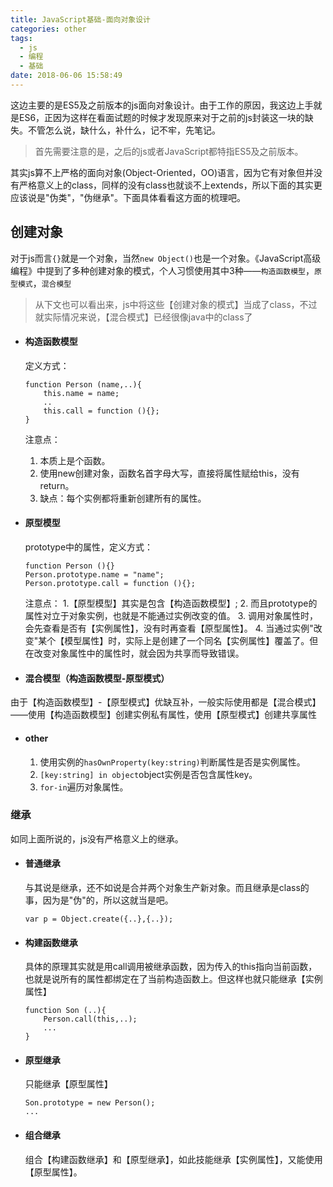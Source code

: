 ```yaml
---
title: JavaScript基础-面向对象设计
categories: other
tags:
  - js
  - 编程
  - 基础
date: 2018-06-06 15:58:49
---
```

这边主要的是ES5及之前版本的js面向对象设计。由于工作的原因，我这边上手就是ES6，正因为这样在看面试题的时候才发现原来对于之前的js封装这一块的缺失。不管怎么说，缺什么，补什么，记不牢，先笔记。
> 首先需要注意的是，之后的js或者JavaScript都特指ES5及之前版本。

其实js算不上严格的面向对象(Object-Oriented，OO)语言，因为它有对象但并没有严格意义上的class，同样的没有class也就谈不上extends，所以下面的其实更应该说是"伪类"，"伪继承"。下面具体看看这方面的梳理吧。
<!-- more-->
## 创建对象
对于js而言`{}`就是一个对象，当然`new Object()`也是一个对象。《JavaScript高级编程》中提到了多种创建对象的模式，个人习惯使用其中3种——`构造函数模型`，`原型模式`，`混合模型`
>从下文也可以看出来，js中将这些【创建对象的模式】当成了class，不过就实际情况来说，【混合模式】已经很像java中的class了

- #### 构造函数模型
    定义方式：
    ```
    function Person (name,..){
        this.name = name;
        ..
        this.call = function (){};
    }
    ```
    注意点：
    1. 本质上是个函数。
    1. 使用new创建对象，函数名首字母大写，直接将属性赋给this，没有return。
    2. 缺点：每个实例都将重新创建所有的属性。
    
- #### 原型模型
    prototype中的属性，定义方式：
    ```
    function Person (){}
    Person.prototype.name = "name";
    Person.prototype.call = function (){};
    ```
    注意点：
    1.【原型模型】其实是包含【构造函数模型】;
    2. 而且prototype的属性对立于对象实例，也就是不能通过实例改变的值。
    3. 调用对象属性时，会先查看是否有【实例属性】，没有时再查看【原型属性】。
    4. 当通过实例"改变"某个【模型属性】时，实际上是创建了一个同名【实例属性】覆盖了。但在改变对象属性中的属性时，就会因为共享而导致错误。

- #### 混合模型（构造函数模型-原型模式）
由于【构造函数模型】-【原型模式】优缺互补，一般实际使用都是【混合模式】——使用【构造函数模型】创建实例私有属性，使用【原型模式】创建共享属性

- #### other
    1. 使用实例的`hasOwnProperty(key:string)`判断属性是否是实例属性。
    2. `[key:string] in object`object实例是否包含属性key。
    3. `for-in`遍历对象属性。

### 继承
如同上面所说的，js没有严格意义上的继承。
- #### 普通继承
    与其说是继承，还不如说是合并两个对象生产新对象。而且继承是class的事，因为是"伪"的，所以这就当是吧。
    ```
    var p = Object.create({..},{..});
    ```
- #### 构建函数继承
    具体的原理其实就是用call调用被继承函数，因为传入的this指向当前函数，也就是说所有的属性都绑定在了当前构造函数上。但这样也就只能继承【实例属性】
    ```
    function Son (..){
        Person.call(this,..);
        ...
    }
    ```

- #### 原型继承
    只能继承【原型属性】
    ```
    Son.prototype = new Person();
    ...
    ```

- #### 组合继承
    组合【构建函数继承】和【原型继承】，如此技能继承【实例属性】，又能使用【原型属性】。